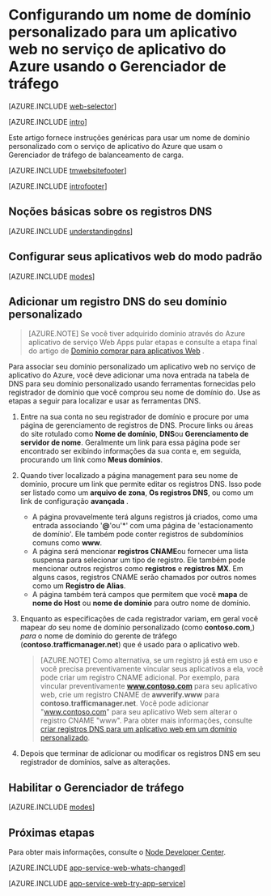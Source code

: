 <properties
    pageTitle="Configure um nome de domínio personalizado para um aplicativo web no serviço de aplicativo do Azure que usa o Gerenciador de tráfego de balanceamento de carga de."
    description="Usar um nome de domínio personalizado para um um aplicativo web no serviço de aplicativo do Azure que inclua o Gerenciador de tráfego de balanceamento de carga."
    services="app-service\web"
    documentationCenter=""
    authors="rmcmurray"
    manager="wpickett"
    editor=""/>

<tags
    ms.service="app-service-web"
    ms.workload="web"
    ms.tgt_pltfrm="na"
    ms.devlang="na"
    ms.topic="article"
    ms.date="09/20/2016"
    ms.author="robmcm"/>

# <a name="configuring-a-custom-domain-name-for-a-web-app-in-azure-app-service-using-traffic-manager"></a>Configurando um nome de domínio personalizado para um aplicativo web no serviço de aplicativo do Azure usando o Gerenciador de tráfego

[AZURE.INCLUDE [web-selector](../../includes/websites-custom-domain-selector.md)]

[AZURE.INCLUDE [intro](../../includes/custom-dns-web-site-intro-traffic-manager.md)]

Este artigo fornece instruções genéricas para usar um nome de domínio personalizado com o serviço de aplicativo do Azure que usam o Gerenciador de tráfego de balanceamento de carga.

[AZURE.INCLUDE [tmwebsitefooter](../../includes/custom-dns-web-site-traffic-manager-notes.md)]

[AZURE.INCLUDE [introfooter](../../includes/custom-dns-web-site-intro-notes.md)]

<a name="understanding-records"></a>
## <a name="understanding-dns-records"></a>Noções básicas sobre os registros DNS

[AZURE.INCLUDE [understandingdns](../../includes/custom-dns-web-site-understanding-dns-traffic-manager.md)]

<a name="bkmk_configsharedmode"></a>
## <a name="configure-your-web-apps-for-standard-mode"></a>Configurar seus aplicativos web do modo padrão

[AZURE.INCLUDE [modes](../../includes/custom-dns-web-site-modes-traffic-manager.md)]

<a name="bkmk_configurecname"></a>
## <a name="add-a-dns-record-for-your-custom-domain"></a>Adicionar um registro DNS do seu domínio personalizado

> [AZURE.NOTE] Se você tiver adquirido domínio através do Azure aplicativo de serviço Web Apps pular etapas e consulte a etapa final do artigo de [Domínio comprar para aplicativos Web](custom-dns-web-site-buydomains-web-app.md) .

Para associar seu domínio personalizado um aplicativo web no serviço de aplicativo do Azure, você deve adicionar uma nova entrada na tabela de DNS para seu domínio personalizado usando ferramentas fornecidas pelo registrador de domínio que você comprou seu nome de domínio do. Use as etapas a seguir para localizar e usar as ferramentas DNS.

1. Entre na sua conta no seu registrador de domínio e procure por uma página de gerenciamento de registros de DNS. Procure links ou áreas do site rotulado como **Nome de domínio**, **DNS**ou **Gerenciamento de servidor de nome**. Geralmente um link para essa página pode ser encontrado ser exibindo informações da sua conta e, em seguida, procurando um link como **Meus domínios**.

1. Quando tiver localizado a página management para seu nome de domínio, procure um link que permite editar os registros DNS. Isso pode ser listado como um **arquivo de zona**, **Os registros DNS**, ou como um link de configuração **avançada** .

    * A página provavelmente terá alguns registros já criados, como uma entrada associando '**@**'ou'\*' com uma página de 'estacionamento de domínio'. Ele também pode conter registros de subdomínios comuns como **www**.
    * A página será mencionar **registros CNAME**ou fornecer uma lista suspensa para selecionar um tipo de registro. Ele também pode mencionar outros registros como **registros** e **registros MX**. Em alguns casos, registros CNAME serão chamados por outros nomes como um **Registro de Alias**.
    * A página também terá campos que permitem que você **mapa** de **nome do Host** ou **nome de domínio** para outro nome de domínio.

1. Enquanto as especificações de cada registrador variam, em geral você mapear *do* seu nome de domínio personalizado (como **contoso.com**,) *para* o nome de domínio do gerente de tráfego (**contoso.trafficmanager.net**) que é usado para o aplicativo web.

    > [AZURE.NOTE] Como alternativa, se um registro já está em uso e você precisa preventivamente vincular seus aplicativos a ela, você pode criar um registro CNAME adicional. Por exemplo, para vincular preventivamente **www.contoso.com** para seu aplicativo web, crie um registro CNAME de **awverify.www** para **contoso.trafficmanager.net**. Você pode adicionar "www.contoso.com" para seu aplicativo Web sem alterar o registro CNAME "www". Para obter mais informações, consulte [criar registros DNS para um aplicativo web em um domínio personalizado][CREATEDNS].

1. Depois que terminar de adicionar ou modificar os registros DNS em seu registrador de domínios, salve as alterações.

<a name="enabledomain"></a>
## <a name="enable-traffic-manager"></a>Habilitar o Gerenciador de tráfego

[AZURE.INCLUDE [modes](../../includes/custom-dns-web-site-enable-on-traffic-manager.md)]

## <a name="next-steps"></a>Próximas etapas

Para obter mais informações, consulte o [Node Developer Center](/develop/nodejs/).

[AZURE.INCLUDE [app-service-web-whats-changed](../../includes/app-service-web-whats-changed.md)]

[AZURE.INCLUDE [app-service-web-try-app-service](../../includes/app-service-web-try-app-service.md)]

<!-- URL List -->

[CREATEDNS]: ../dns/dns-web-sites-custom-domain.md
